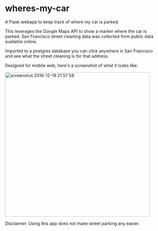 wheres-my-car
=============

A Flask webapp to keep track of where my car is parked.

This leverages the Google Maps API to show a marker where the car is parked. San Francisco street cleaning data was collected from public data available online.

Imported to a postgres database you can click anywhere in San Francisco and see what the street cleaning is for that address.

Designed for mobile web, here's a screenshot of what it looks like:


<img width="477" alt="screenshot 2016-12-19 21 57 58" src="https://cloud.githubusercontent.com/assets/1342734/21339716/39355930-c636-11e6-8c18-138455828cd3.png">



Disclaimer: Using this app does not make street parking any easier.
